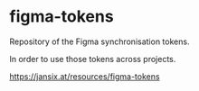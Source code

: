 # figma-tokens

Repository of the Figma synchronisation tokens.

In order to use those tokens across projects.

https://jansix.at/resources/figma-tokens

